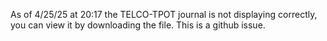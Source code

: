 As of 4/25/25 at 20:17 the TELCO-TPOT journal is not displaying correctly, you can view it by downloading the file. This is a github issue. 
